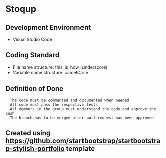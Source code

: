 # Stoqup

## Development Environment

- Visual Studio Code

## Coding Standard

- File name structure: this_is_how (underscore)
- Variable name structure: camelCase


## Definition of Done 

      The code must be commented and documented when needed
      All code must pass the respective tests
      All members in the group must understand the code and approve the push
      The branch has to be merged after pull request has been approved
      
## Created using https://github.com/startbootstrap/startbootstrap-stylish-portfolio template
